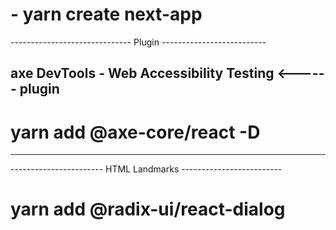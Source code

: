 <!-- criando projeto -->
# - yarn create next-app

------------------------------ Plugin --------------------------
<!-- integrando o @axe-core para pegar feedback do projeto -->
## axe DevTools - Web Accessibility Testing           <------ plugin
# yarn add @axe-core/react -D

----------------------------------------------------------------

----------------------- HTML Landmarks -------------------------
<!-- boas praticas de acessibilidade -->

<!-- sugestão de pesquisa para boas praticas 
 - Wai-aria roles
 - plugin para o browser - Landmark Navigation via Keyboard or Pop-up

 - plugin para leitores de tela
 - Screen Reader
 -->

 <!-- install radix -->
# yarn add @radix-ui/react-dialog